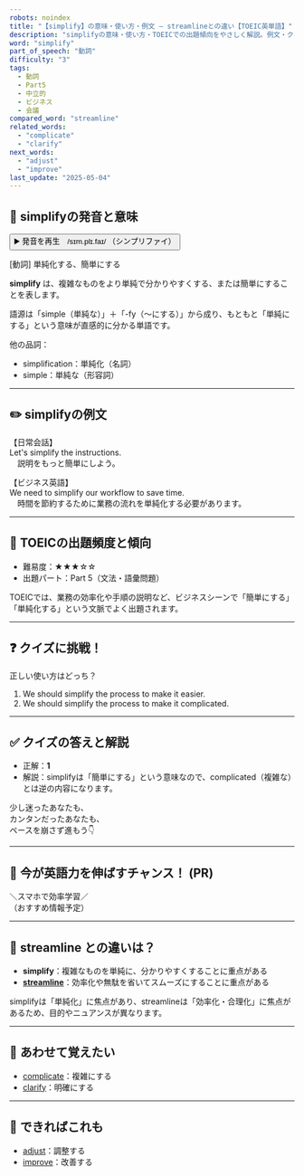 ```yaml
---
robots: noindex
title: "【simplify】の意味・使い方・例文 ― streamlineとの違い【TOEIC英単語】"
description: "simplifyの意味・使い方・TOEICでの出題傾向をやさしく解説。例文・クイズ付きでstreamlineとの違いもわかりやすく学べます。"
word: "simplify"
part_of_speech: "動詞"
difficulty: "3"
tags:
  - 動詞
  - Part5
  - 中立的
  - ビジネス
  - 会議
compared_word: "streamline"
related_words:
  - "complicate"
  - "clarify"
next_words:
  - "adjust"
  - "improve"
last_update: "2025-05-04"
---
```


## 🔰 simplifyの発音と意味

<button class="play-audio" onclick="playTTS('simplify')">
  <span class="play-audio-main">
    ▶️ 発音を再生　/sɪm.plɪ.faɪ/
  </span>
  <span class="play-audio-sub">
    （シンプリファイ）
  </span>
</button>

[動詞] 単純化する、簡単にする

**simplify** は、複雑なものをより単純で分かりやすくする、または簡単にすることを表します。

語源は「simple（単純な）」＋「-fy（～にする）」から成り、もともと「単純にする」という意味が直感的に分かる単語です。

他の品詞：  
- simplification：単純化（名詞）
- simple：単純な（形容詞）

---

## ✏️ simplifyの例文

【日常会話】  
Let's simplify the instructions.  
　説明をもっと簡単にしよう。

【ビジネス英語】  
We need to simplify our workflow to save time.  
　時間を節約するために業務の流れを単純化する必要があります。

---

## 🎯 TOEICの出題頻度と傾向

- 難易度：★★★☆☆
- 出題パート：Part 5（文法・語彙問題）

TOEICでは、業務の効率化や手順の説明など、ビジネスシーンで「簡単にする」「単純化する」という文脈でよく出題されます。

---

## ❓ クイズに挑戦！

正しい使い方はどっち？

1. We should simplify the process to make it easier.  
2. We should simplify the process to make it complicated.

---

## ✅ クイズの答えと解説

- 正解：**1**
- 解説：simplifyは「簡単にする」という意味なので、complicated（複雑な）とは逆の内容になります。

少し迷ったあなたも、  
カンタンだったあなたも、  
ペースを崩さず進もう👇️

---

## 🚀 今が英語力を伸ばすチャンス！ (PR)

<div class="info-center">
＼スマホで効率学習／<br>  
（おすすめ情報予定）
</div>

---

## 🤔  streamline との違いは？

- **simplify**：複雑なものを単純に、分かりやすくすることに重点がある
- **[streamline](/streamline)**：効率化や無駄を省いてスムーズにすることに重点がある

simplifyは「単純化」に焦点があり、streamlineは「効率化・合理化」に焦点があるため、目的やニュアンスが異なります。

---

## 🧩 あわせて覚えたい

- [complicate](/complicate)：複雑にする
- [clarify](/clarify)：明確にする

---

## 📖 できればこれも

- [adjust](/adjust)：調整する
- [improve](/improve)：改善する

<!-- cvid: aid18_bid05 -->
